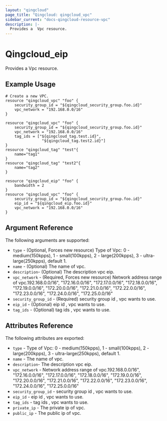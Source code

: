 ```yaml
---
layout: "qingcloud"
page_title: "Qingcloud: qingcloud_vpc"
sidebar_current: "docs-qingcloud-resource-vpc"
description: |-
  Provides a  Vpc resource.
---
```


# Qingcloud\_eip

Provides a  Vpc resource.

## Example Usage

```
# Create a new VPC.
resource "qingcloud_vpc" "foo" {
	security_group_id = "${qingcloud_security_group.foo.id}"
	vpc_network = "192.168.0.0/16"
}
```
```Create a new VPC with tags.
resource "qingcloud_vpc" "foo" {
	security_group_id = "${qingcloud_security_group.foo.id}"
	vpc_network = "192.168.0.0/16"
	tag_ids = ["${qingcloud_tag.test.id}",
				"${qingcloud_tag.test2.id}"]
}
resource "qingcloud_tag" "test"{
	name="tag1"
}
resource "qingcloud_tag" "test2"{
	name="tag2"
}
```
```Create a new VPC with eip.
resource "qingcloud_eip" "foo" {
    bandwidth = 2
}
resource "qingcloud_vpc" "foo" {
	security_group_id = "${qingcloud_security_group.foo.id}"
	eip_id = "${qingcloud_eip.foo.id}"
	vpc_network = "192.168.0.0/16"
}
```
## Argument Reference

The following arguments are supported:

* `type` - (Optional, Forces new resource) Type of Vpc: 0 - medium(150kpps), 1 - small(100kpps), 2 - large(200kpps), 3 - ultra-large(250kpps), default 1.
* `name` - (Optional) The name of vpc.
* `description`- (Optional) The description vpc eip.
* `vpc_network` - (Required, Forces new resource) Network address range of vpc.192.168.0.0/16", "172.16.0.0/16", "172.17.0.0/16",
                                                                               					"172.18.0.0/16", "172.19.0.0/16", "172.20.0.0/16", "172.21.0.0/16", "172.22.0.0/16",
                                                                               					"172.23.0.0/16", "172.24.0.0/16", "172.25.0.0/16"
* `security_group_id` - (Required) security group id , vpc wants to use.   
* `eip_id` - (Optional) eip id , vpc wants to use.                                                         
* `tag_ids` - (Optional) tag ids , vpc wants to use.
## Attributes Reference

The following attributes are exported:

* `type` - Type of Vpc: 0 - medium(150kpps), 1 - small(100kpps), 2 - large(200kpps), 3 - ultra-large(250kpps), default 1.
* `name` - The name of vpc.
* `description`- The description vpc eip.
* `vpc_network` - Network address range of vpc.192.168.0.0/16", "172.16.0.0/16", "172.17.0.0/16",
                                                                               					"172.18.0.0/16", "172.19.0.0/16", "172.20.0.0/16", "172.21.0.0/16", "172.22.0.0/16",
                                                                               					"172.23.0.0/16", "172.24.0.0/16", "172.25.0.0/16"
* `security_group_id` - security group id , vpc wants to use.
* `eip_id` - eip id , vpc wants to use.                                                         
* `tag_ids` - tag ids , vpc wants to use.
* `private_ip` - The private ip of vpc.
* `public_ip` - The public ip of vpc.

